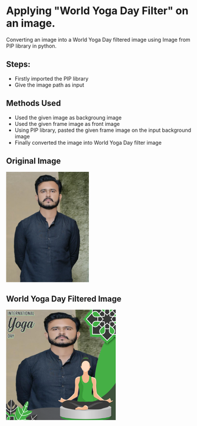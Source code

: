 # Applying "World Yoga Day Filter" on an image.

Converting an image into a World Yoga Day filtered image using Image from PIP library in python.

## Steps:
* Firstly imported the PIP library 
* Give the image path as input

## Methods Used
* Used the given image as backgroung image
* Used the given frame image as front image
* Using PIP library, pasted the given frame image on the input background image 
* Finally converted the image into World Yoga Day filter image


## Original Image
<img src="Images___/Image.jpg" height="300px">

## World Yoga Day Filtered Image
<img src="Images___/World Yoga Day Filtered Image.png .PNG" height="300px">

